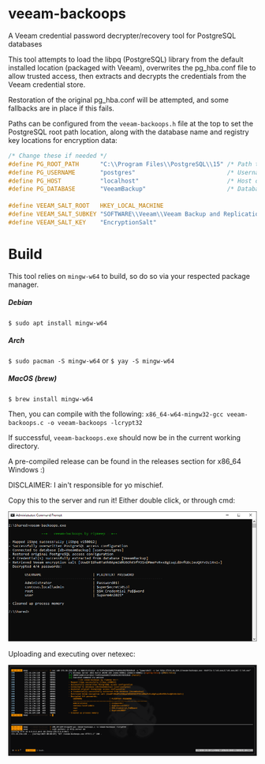 # veeam-backoops
A Veeam credential password decrypter/recovery tool for PostgreSQL databases

This tool attempts to load the libpq (PostgreSQL) library from the default installed location (packaged with Veeam), overwrites the pg_hba.conf file to allow trusted access, then extracts and decrypts the credentials from the Veeam credential store.

Restoration of the original pg_hba.conf will be attempted, and some fallbacks are in place if this fails.

Paths can be configured from the `veeam-backoops.h` file at the top to set the PostgreSQL root path location, along with the database name and registry key locations for encryption data:

```c
/* Change these if needed */
#define PG_ROOT_PATH      "C:\\Program Files\\PostgreSQL\\15" /* Path to PostgreSQL install */
#define PG_USERNAME       "postgres"                          /* Username to connect to the Veeam database as */
#define PG_HOST           "localhost"                         /* Host of the PostgreSQL database (rarely needs changing) */
#define PG_DATABASE       "VeeamBackup"                       /* Database name of the Veeam Credential store */

#define VEEAM_SALT_ROOT   HKEY_LOCAL_MACHINE
#define VEEAM_SALT_SUBKEY "SOFTWARE\\Veeam\\Veeam Backup and Replication\\Data" /* Registry key path of the EncryptionSalt key */
#define VEEAM_SALT_KEY    "EncryptionSalt"
```

# Build

This tool relies on `mingw-w64` to build, so do so via your respected package manager.
##### Debian
`$ sudo apt install mingw-w64`
##### Arch
`$ sudo pacman -S mingw-w64`
or
`$ yay -S mingw-w64`
##### MacOS (brew)
`$ brew install mingw-w64`

Then, you can compile with the following:
`x86_64-w64-mingw32-gcc veeam-backoops.c -o veeam-backoops -lcrypt32`

If successful, `veeam-backoops.exe` should now be in the current working directory.

A pre-compiled release can be found in the releases section for x86_64 Windows :)

DISCLAIMER: I ain't responsible for yo mischief.

Copy this to the server and run it! Either double click, or through cmd:

![veeam-backoops.exe running](https://github.com/ripmeep/veeam-backoops/blob/main/images/veeam-backoops.png?raw=true)

Uploading and executing over netexec:

![veeam-backoops.exe over netexec](https://github.com/ripmeep/veeam-backoops/blob/main/images/nxc.png?raw=true)
